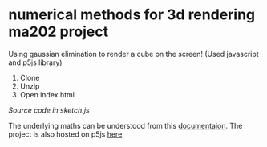 # numerical methods for 3d rendering ma202 project
 Using gaussian elimination to render a cube on the screen!
 (Used javascript and p5js library)
 
1. Clone
2. Unzip
3. Open index.html

*Source code in sketch.js*

The underlying maths can be understood from this [documentaion](https://docs.google.com/document/d/1TsanJFkXFVeDIitF_DrlKzyX-OwmmU7U3FXvflYC03k/edit?usp=sharing). The project is also hosted on p5js [here](https://editor.p5js.org/aniketrajnish/sketches/0U6U_1swj).
